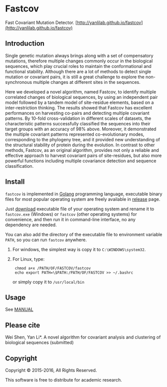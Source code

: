 # Fastcov
Fast Covariant Mutation Detector. [http://yanlilab.github.io/fastcov](http://yanlilab.github.io/fastcov)

## Introduction

Single genetic mutation always brings along with a set of compensatory mutations, 
therefore multiple changes commonly occur in the biological sequences, 
which play crucial roles to maintain the conformational and functional stability. 
Although there are a lot of methods to detect single mutation or covariant pairs, 
it is still a great challenge to explore the non-synchronous multiple changes
at different sites in the sequences. 

Here we developed a novel algorithm, named Fastcov, to identify multiple
correlated changes of biological sequences, by using an independent pair 
model followed by a tandem model of site-residue elements, based on a 
inter-restriction thinking. The results showed that Fastcov has excellent
performances on harvesting co-pairs and detecting multiple covariant patterns.
By 10-fold cross-validation in different scales of datasets, 
the characteristic patterns successfully classified the sequences into their
target groups with an accuracy of 98% above. Moreover, it demonstrated the 
multiple covariant patterns represented co-evolutionary modes, corresponding 
to the phylogeny tree, and it provided new understanding of the structural
stability of protein during the evolution. In contrast to other methods, 
Fastcov, as an original algorithm, provides not only a reliable and effective
approach to harvest covariant pairs of site-residues, but also more powerful 
functions including multiple covariance detection and sequence classification.

## Install

`fastcov` is implemented in [Golang](https://golang.org/) programming language,
 executable binary files for most popular operating system are freely available
  in [release](https://github.com/yanlilab/fastcov/releases) page.

Just [download](https://github.com/yanlilab/fastcov/releases) executable file
 of your operating system and rename it to  `fastcov.exe` (Windows) or
 `fastcov` (other operating systems) for convenience, and then
 run it in  command-line interface, no any dependency are needed.

You can also add the directory of the executable file to environment variable
`PATH`, so you can run `fastcov` anywhere.

1. For windows, the simplest way is copy it to `C:\WINDOWS\system32`.

2. For Linux, type:

        chmod a+x /PATH/OF/FASTCOV/fastcov
        echo export PATH=\$PATH:/PATH/OF/FASTCOV >> ~/.bashrc


    or simply copy it to `/usr/local/bin`

## Usage

See [MANUAL](http://yanlilab.github.io/fastcov/manual)

## Please cite
Wei Shen, Yan Li*. A novel algorithm for covariant analysis and clustering of biological sequences (submitted)


## Copyright
Copyright © 2015-2016, All Rights Reserved.

This software is free to distribute for academic research.
